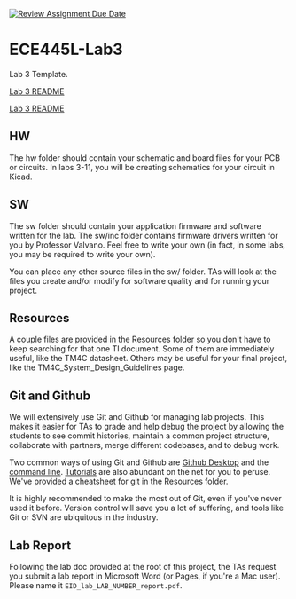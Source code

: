 [![Review Assignment Due Date](https://classroom.github.com/assets/deadline-readme-button-22041afd0340ce965d47ae6ef1cefeee28c7c493a6346c4f15d667ab976d596c.svg)](https://classroom.github.com/a/nBIouWNc)
# ECE445L-Lab3

Lab 3 Template.

[Lab 3 README](Lab03.docx)

[Lab 3 README](Lab03Report.docx)


## HW

The hw folder should contain your schematic and board files for your PCB or
circuits. In labs 3-11, you will be creating schematics for your circuit
in Kicad. 

## SW

The sw folder should contain your application firmware and software written for
the lab. The sw/inc folder contains firmware drivers written for you by
Professor Valvano. Feel free to write your own (in fact, in some labs, you may
be required to write your own).

You can place any other source files in the sw/ folder. TAs will look at the
files you create and/or modify for software quality and for running your
project.

## Resources

A couple files are provided in the Resources folder so you don't have to keep
searching for that one TI document. Some of them are immediately useful, like
the TM4C datasheet. Others may be useful for your final project, like the
TM4C_System_Design_Guidelines page.

## Git and Github

We will extensively use Git and Github for managing lab projects. This makes it
easier for TAs to grade and help debug the project by allowing the students to
see commit histories, maintain a common project structure, collaborate with
partners, merge different codebases, and to debug work.

Two common ways of using Git and Github are [Github Desktop](https://desktop.github.com/) and the [command line](https://git-scm.com/downloads). [Tutorials](https://dev.to/mollynem/git-github--workflow-fundamentals-5496) are also abundant on the net for you to peruse. We've provided a cheatsheet for git in the Resources folder.

It is highly recommended to make the most out of Git, even if you've never used
it before. Version control will save you a lot of suffering, and tools like Git
or SVN are ubiquitous in the industry.

## Lab Report

Following the lab doc provided at the root of this project, the TAs request you
submit a lab report in Microsoft Word (or Pages, if you're a Mac user). Please
name it `EID_lab_LAB_NUMBER_report.pdf`.
